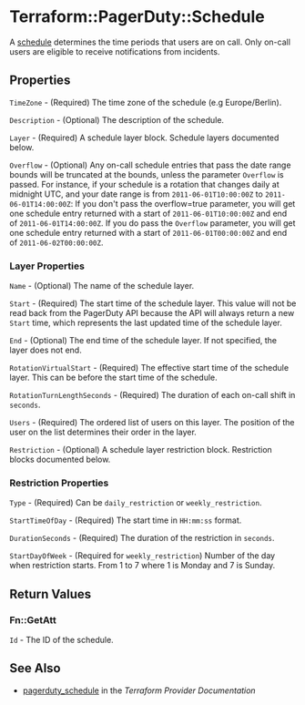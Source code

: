 # Terraform::PagerDuty::Schedule

A [schedule](https://v2.developer.pagerduty.com/v2/page/api-reference#!/Schedules/get_schedules) determines the time periods that users are on call. Only on-call users are eligible to receive notifications from incidents.

## Properties

`TimeZone` - (Required) The time zone of the schedule (e.g Europe/Berlin).

`Description` - (Optional) The description of the schedule.

`Layer` - (Required) A schedule layer block. Schedule layers documented below.

`Overflow` - (Optional) Any on-call schedule entries that pass the date range bounds will be truncated at the bounds, unless the parameter `Overflow` is passed. For instance, if your schedule is a rotation that changes daily at midnight UTC, and your date range is from `2011-06-01T10:00:00Z` to `2011-06-01T14:00:00Z`: If you don't pass the overflow=true parameter, you will get one schedule entry returned with a start of `2011-06-01T10:00:00Z` and end of `2011-06-01T14:00:00Z`. If you do pass the `Overflow` parameter, you will get one schedule entry returned with a start of `2011-06-01T00:00:00Z` and end of `2011-06-02T00:00:00Z`.

### Layer Properties

`Name` - (Optional) The name of the schedule layer.

`Start` - (Required) The start time of the schedule layer. This value will not be read back from the PagerDuty API because the API will always return a new `Start` time, which represents the last updated time of the schedule layer.

`End` - (Optional) The end time of the schedule layer. If not specified, the layer does not end.

`RotationVirtualStart` - (Required) The effective start time of the schedule layer. This can be before the start time of the schedule.

`RotationTurnLengthSeconds` - (Required) The duration of each on-call shift in `seconds`.

`Users` - (Required) The ordered list of users on this layer. The position of the user on the list determines their order in the layer.

`Restriction` - (Optional) A schedule layer restriction block. Restriction blocks documented below.

### Restriction Properties

`Type` - (Required) Can be `daily_restriction` or `weekly_restriction`.

`StartTimeOfDay` - (Required) The start time in `HH:mm:ss` format.

`DurationSeconds` - (Required) The duration of the restriction in `seconds`.

`StartDayOfWeek` - (Required for `weekly_restriction`) Number of the day when restriction starts. From 1 to 7 where 1 is Monday and 7 is Sunday.


## Return Values

### Fn::GetAtt

`Id` - The ID of the schedule.

## See Also

* [pagerduty_schedule](https://www.terraform.io/docs/providers/pagerduty/r/schedule.html) in the _Terraform Provider Documentation_